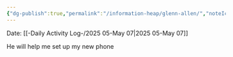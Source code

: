 ```yaml
---
{"dg-publish":true,"permalink":"/information-heap/glenn-allen/","noteIcon":"","created":"2025-05-20T09:18:16.344-05:00"}
---
```


Date: [[-Daily Activity Log-/2025 05-May 07\|2025 05-May 07]]

He will help me set up my new phone